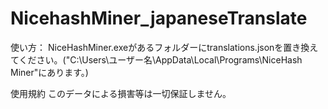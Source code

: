# NicehashMiner_japaneseTranslate

使い方：
NiceHashMiner.exeがあるフォルダーにtranslations.jsonを置き換えてください。("C:\Users\ユーザー名\AppData\Local\Programs\NiceHash Miner"にあります。)

使用規約
このデータによる損害等は一切保証しません。
